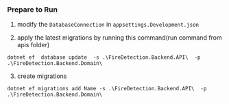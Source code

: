 ### Prepare to Run
1. modify the ```DatabaseConnection``` in ```appsettings.Development.json```

2. apply the latest migrations by running this command(run command from apis folder)
```
dotnet ef  database update  -s .\FireDetection.Backend.API\  -p .\FireDetection.Backend.Domain\ 
```
3. create migrations
```
dotnet ef migrations add Name -s .\FireDetection.Backend.API\  -p .\FireDetection.Backend.Domain\ 
```